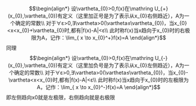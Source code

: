 $$\begin{align*}
设\vartheta_{0}>0,f(x)在\mathring U_{+}(x_{0},\vartheta_{0})有定义（这里加正号是为了表示从x_{0}右侧趋近），A为一个确定的常数\\
对于∀ε>0,∃\vartheta>0(\vartheta≤\vartheta_{0})，当x_{0}<x<x_{0}+\vartheta_{0}时,都有|f(x)-A|<ε\\
此时称f(x)当x趋向于x_{0}时的右极限为A，记作：\lim_{ x \to x_{0}^+}f(x)=A 
\end{align*}$$
同理
$$\begin{align*}
设\vartheta_{0}>0,f(x)在\mathring U_{-}(x_{0},\vartheta_{0})有定义（这里加负号是为了表示从x_{0}左侧趋近），A为一个确定的常数\\
对于∀ε>0,∃\vartheta>0(\vartheta≤\vartheta_{0})，当x_{0}-\vartheta<x<x_{0}时,都有|f(x)-A|<ε\\
此时称f(x)当x趋向于x_{0}时的左极限为A，记作：\lim_{ x \to x_{0}^-}f(x)=A 
\end{align*}$$
即左侧趋向x0就是左极限，右侧趋向就是右极限
